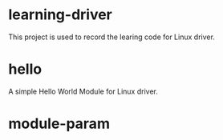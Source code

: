 # learning-driver
This project is used to record the learing code for Linux driver.

# hello
A simple Hello World Module for Linux driver.

# module-param

